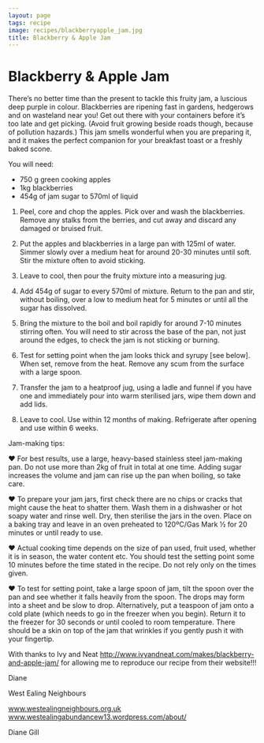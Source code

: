 ```yaml
---
layout: page
tags: recipe
image: recipes/blackberryapple_jam.jpg
title: Blackberry & Apple Jam
---
```


# Blackberry & Apple Jam

There’s no better time than the present to tackle this fruity jam, a luscious deep purple in colour. Blackberries are ripening fast in gardens, hedgerows and on wasteland near you! Get out there with your containers before it’s too late and get picking. (Avoid fruit growing beside roads though, because of pollution hazards.) This jam smells wonderful when you are preparing it, and it makes the perfect companion for your breakfast toast or a freshly baked scone.

You will need:
- 750 g green cooking apples
- 1kg blackberries
- 454g of jam sugar to 570ml of liquid

1. Peel, core and chop the apples. Pick over and wash the blackberries. Remove any stalks from the berries, and cut away and discard any damaged or bruised fruit.

2. Put the apples and blackberries in a large pan with 125ml of water. Simmer slowly over a medium heat for around 20-30 minutes until soft. Stir the mixture often to avoid sticking.

3. Leave to cool, then pour the fruity mixture into a measuring jug.

4. Add 454g of sugar to every 570ml of mixture. Return to the pan and stir, without boiling, over a low to medium heat for 5 minutes or until all the sugar has dissolved.

5. Bring the mixture to the boil and boil rapidly for around 7-10 minutes stirring often. You will need to stir across the base of the pan, not just around the edges, to check the jam is not sticking or burning.

6. Test for setting point when the jam looks thick and syrupy [see below]. When set, remove from the heat. Remove any scum from the surface with a large spoon.

7. Transfer the jam to a heatproof jug, using a ladle and funnel if you have one and immediately pour into warm sterilised jars, wipe them down and add lids.

8. Leave to cool. Use within 12 months of making. Refrigerate after opening and use within 6 weeks.

Jam-making tips:

♥ For best results, use a large, heavy-based stainless steel jam-making pan. Do not use more than 2kg of fruit in total at one time. Adding sugar increases the volume and jam can rise up the pan when boiling, so take care.

♥ To prepare your jam jars, first check there are no chips or cracks that might cause the heat to shatter them. Wash them in a dishwasher or hot soapy water and rinse well. Dry, then sterilise the jars in the oven. Place on a baking tray and leave in an oven preheated to 120ºC/Gas Mark ½ for 20 minutes or until ready to use.

♥ Actual cooking time depends on the size of pan used, fruit used, whether it is in season, the water content etc. You should test the setting point some 10 minutes before the time stated in the recipe. Do not rely only on the times given.

♥ To test for setting point, take a large spoon of jam, tilt the spoon over the pan and see whether it falls heavily from the spoon. The drops may form into a sheet and be slow to drop. Alternatively, put a teaspoon of jam onto a cold plate (which needs to go in the freezer when you begin). Return it to the freezer for 30 seconds or until cooled to room temperature. There should be a skin on top of the jam that wrinkles if you gently push it with your fingertip.

With thanks to Ivy and Neat http://www.ivyandneat.com/makes/blackberry-and-apple-jam/ for allowing me to reproduce our recipe from their website!!!

 
Diane

West Ealing Neighbours

www.westealingneighbours.org.uk
www.westealingabundancew13.wordpress.com/about/

Diane Gill

